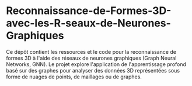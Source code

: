 # Reconnaissance-de-Formes-3D-avec-les-R-seaux-de-Neurones-Graphiques
Ce dépôt contient les ressources et le code pour la reconnaissance de formes 3D à l'aide des réseaux de neurones graphiques (Graph Neural Networks, GNN). Le projet explore l'application de l'apprentissage profond basé sur des graphes pour analyser des données 3D représentées sous forme de nuages de points, de maillages ou de graphes.
